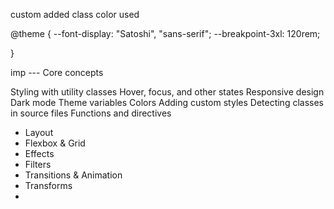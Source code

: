 custom added class color used 

@theme {
    --font-display: "Satoshi", "sans-serif";
    --breakpoint-3xl: 120rem;

}

imp --- Core concepts

Styling with utility classes
Hover, focus, and other states
Responsive design
Dark mode
Theme variables
Colors
Adding custom styles
Detecting classes in source files
Functions and directives



- Layout
- Flexbox & Grid
- Effects
- Filters
- Transitions & Animation
- Transforms
- 



